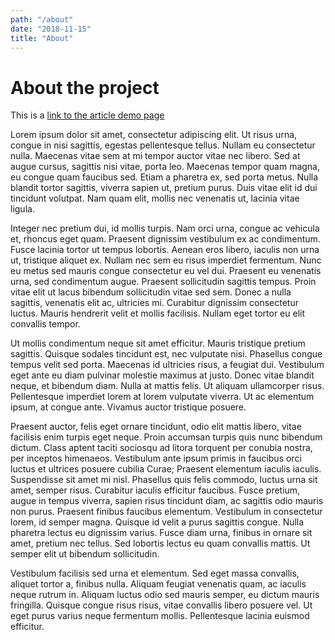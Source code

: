 ```yaml
---
path: "/about"
date: "2018-11-15"
title: "About"
---
```


# About the project

This is a [link to the article demo page](/posts/article-demo)

Lorem ipsum dolor sit amet, consectetur adipiscing elit. Ut risus urna, congue in nisi sagittis, egestas pellentesque tellus. Nullam eu consectetur nulla. Maecenas vitae sem at mi tempor auctor vitae nec libero. Sed at augue cursus, sagittis nisi vitae, porta leo. Maecenas tempor quam magna, eu congue quam faucibus sed. Etiam a pharetra ex, sed porta metus. Nulla blandit tortor sagittis, viverra sapien ut, pretium purus. Duis vitae elit id dui tincidunt volutpat. Nam quam elit, mollis nec venenatis ut, lacinia vitae ligula.

Integer nec pretium dui, id mollis turpis. Nam orci urna, congue ac vehicula et, rhoncus eget quam. Praesent dignissim vestibulum ex ac condimentum. Fusce lacinia tortor ut tempus lobortis. Aenean eros libero, iaculis non urna ut, tristique aliquet ex. Nullam nec sem eu risus imperdiet fermentum. Nunc eu metus sed mauris congue consectetur eu vel dui. Praesent eu venenatis urna, sed condimentum augue. Praesent sollicitudin sagittis tempus. Proin vitae elit ut lacus bibendum sollicitudin vitae sed sem. Donec a nulla sagittis, venenatis elit ac, ultricies mi. Curabitur dignissim consectetur luctus. Mauris hendrerit velit et mollis facilisis. Nullam eget tortor eu elit convallis tempor.

Ut mollis condimentum neque sit amet efficitur. Mauris tristique pretium sagittis. Quisque sodales tincidunt est, nec vulputate nisi. Phasellus congue tempus velit sed porta. Maecenas id ultricies risus, a feugiat dui. Vestibulum eget ante eu diam pulvinar molestie maximus at justo. Donec vitae blandit neque, et bibendum diam. Nulla at mattis felis. Ut aliquam ullamcorper risus. Pellentesque imperdiet lorem at lorem vulputate viverra. Ut ac elementum ipsum, at congue ante. Vivamus auctor tristique posuere.

Praesent auctor, felis eget ornare tincidunt, odio elit mattis libero, vitae facilisis enim turpis eget neque. Proin accumsan turpis quis nunc bibendum dictum. Class aptent taciti sociosqu ad litora torquent per conubia nostra, per inceptos himenaeos. Vestibulum ante ipsum primis in faucibus orci luctus et ultrices posuere cubilia Curae; Praesent elementum iaculis iaculis. Suspendisse sit amet mi nisl. Phasellus quis felis commodo, luctus urna sit amet, semper risus. Curabitur iaculis efficitur faucibus. Fusce pretium, augue in tempus viverra, sapien risus tincidunt diam, ac sagittis odio mauris non purus. Praesent finibus faucibus elementum. Vestibulum in consectetur lorem, id semper magna. Quisque id velit a purus sagittis congue. Nulla pharetra lectus eu dignissim varius. Fusce diam urna, finibus in ornare sit amet, pretium nec tellus. Sed lobortis lectus eu quam convallis mattis. Ut semper elit ut bibendum sollicitudin.

Vestibulum facilisis sed urna et elementum. Sed eget massa convallis, aliquet tortor a, finibus nulla. Aliquam feugiat venenatis quam, ac iaculis neque rutrum in. Aliquam luctus odio sed mauris semper, eu dictum mauris fringilla. Quisque congue risus risus, vitae convallis libero posuere vel. Ut eget purus varius neque fermentum mollis. Pellentesque lacinia euismod efficitur.

